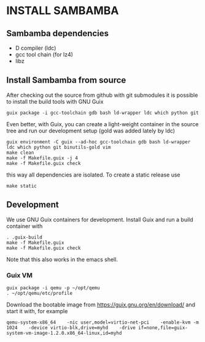 # INSTALL SAMBAMBA

## Sambamba dependencies

* D compiler (ldc)
* gcc tool chain (for lz4)
* libz

## Install Sambamba from source

After checking out the source from github with git submodules it is
possible to install the build tools with GNU Guix

    guix package -i gcc-toolchain gdb bash ld-wrapper ldc which python git

Even better, with Guix, you can create a light-weight container in the source tree
and run our development setup (gold was added lately by ldc)

    guix environment -C guix --ad-hoc gcc-toolchain gdb bash ld-wrapper ldc which python git binutils-gold vim
    make clean
    make -f Makefile.guix -j 4
    make -f Makefile.guix check

this way all dependencies are isolated. To create a static release use

    make static

## Development

We use GNU Guix containers for development. Install Guix and run a build
container with

    . .guix-build
    make -f Makefile.guix
    make -f Makefile.guix check

Note that this also works in the emacs shell.

### Guix VM

    guix package -i qemu -p ~/opt/qemu
    . ~/opt/qemu/etc/profile

Download the bootable image from https://guix.gnu.org/en/download/ and
start it with, for example

    qemu-system-x86_64    -nic user,model=virtio-net-pci    -enable-kvm -m 1024    -device virtio-blk,drive=myhd    -drive if=none,file=guix-system-vm-image-1.2.0.x86_64-linux,id=myhd
